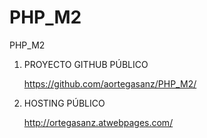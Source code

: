 # PHP_M2
PHP_M2

1. PROYECTO GITHUB PÚBLICO 

    https://github.com/aortegasanz/PHP_M2/

1. HOSTING PÚBLICO

    http://ortegasanz.atwebpages.com/